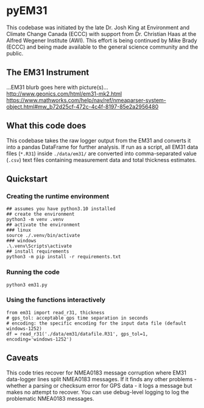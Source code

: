 # pyEM31

This codebase was initiated by the late Dr. Josh King at Environment and Climate Change Canada (ECCC) with support from Dr. Christian Haas at the Alfred Wegener Institute (AWI). This effort is being continued by Mike Brady (ECCC) and being made available to the general science community and the public.

## The EM31 Instrument

...EM31 blurb goes here with picture(s)...
http://www.geonics.com/html/em31-mk2.html
https://www.mathworks.com/help/nav/ref/nmeaparser-system-object.html#mw_b72d25cf-472c-4c4f-8197-85e2a2956480

## What this code does
This codebase takes the raw logger output from the EM31 and converts it into a pandas DataFrame for further analysis. If run as a script, all EM31 data files (`*.R31`) inside `./data/em31/` are converted into comma-separated value (`.csv`) text files containing measurement data and total thickness estimates.

## Quickstart

### Creating the runtime environment
```console
## assumes you have python3.10 installed
## create the environment
python3 -m venv .venv
## activate the environment
### linux
source ./.venv/bin/activate
### windows
.\.venv\Scripts\activate
## install requirements
python3 -m pip install -r requirements.txt
```

### Running the code
```console
python3 em31.py
```

### Using the functions interactively
```ipython
from em31 import read_r31, thickness
# gps_tol: acceptable gps time separation in seconds
# encoding: the specific encoding for the input data file (default windows-1252)
df = read_r31('./data/em31/datafile.R31', gps_tol=1, encoding='windows-1252')

```


## Caveats
This code tries recover for NMEA0183 message corruption where EM31 data-logger lines split NMEA0183 messages. If it finds any other problems - whether a parsing or checksum error for GPS data - it logs a message but makes no attempt to recover. You can use debug-level logging to log the problematic NMEA0183 messages.
